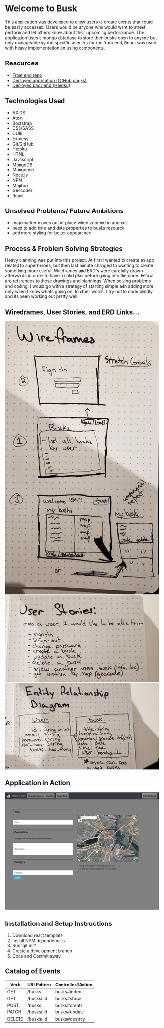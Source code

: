 # Welcome to Busk

This application was developed to allow users to create events that could be
easily accessed. Users would be anyone who would want to street perform and
let others know about their upcoming performance. The application uses a
mongo database to store their busks open to anyone but only manageable by the
specific user. As for the front end, React was used with heavy implementation on
using components.

## Resources

- [Front end repo](https://github.com/Moutwei/busk-react-client)
- [Deployed application (GitHub pages)](https://Moutwei.github.io/busk-react-client)
- [Deployed back end (Heroku)](https://guarded-wave-56773.herokuapp.com/)

## Technologies Used

- AXIOS
- Atom
- Bootstrap
- CSS/SASS
- CURL
- Express
- Git/GitHub
- Heroku
- HTML
- Javascript
- MongoDB
- Mongoose
- Node.js
- NPM
- Mapbox
- Geocoder
- React

## Unsolved Problems/ Future Ambitions

- map marker moves out of place when zoomed in and out
- need to add time and date properties to busks resource
- add more styling for better appearance

## Process & Problem Solving Strategies

Heavy planning was put into this project. At first I wanted to create an
app related to superheroes, but then last minute changed to wanting to create
something more useful. Wireframes and ERD's were carefully drawn afterwards in
order to have a solid plan before going into the code. Below are references to
these drawings and plannings. When solving problems and coding, I would go
with a strategy of starting simple adn adding more only when I know whats going
on. In other words, I try not to code blindly and its been working out pretty
well.

## Wiredrames, User Stories, and ERD Links...

![Wireframes](wireframes.jpg)
![User Stories](userstories.jpg)
![ERD](erd.jpg)

## Application in Action
![Screenshot](screenshot.png)

## Installation and Setup Instructions
1. Download react template
2. Install NPM dependencies
3. Run 'git init'
4. Create a development branch
5. Code and Commit away

## Catalog of Events
| Verb | URI Pattern | Controller#Action |
|------|-------------|-------------------|
| GET  | /busks    | busks#index     |
| GET  | /busks/:id  | busks#show      |
| POST  | /busks  | busks#create      |
| PATCH  | /busks/:id  | busks#update      |
| DELETE  | /busks/:id  | busks#destroy      |
